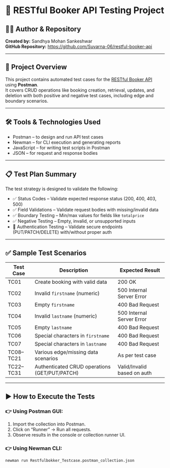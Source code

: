 # 📘 RESTful Booker API Testing Project

## 👩‍💻 Author & Repository  
**Created by:** Sandhya Mohan Sankeshwar  
**GitHub Repository:** https://github.com/Suvarna-06/restful-booker-api

---

## 📝 Project Overview  
This project contains automated test cases for the [RESTful Booker API](https://restful-booker.herokuapp.com/) using **Postman**.  
It covers CRUD operations like booking creation, retrieval, updates, and deletion with both positive and negative test cases, including edge and boundary scenarios.

---

## 🛠️ Tools & Technologies Used  
- Postman – to design and run API test cases  
- Newman – for CLI execution and generating reports  
- JavaScript – for writing test scripts in Postman  
- JSON – for request and response bodies  

---

## 📋 Test Plan Summary  
The test strategy is designed to validate the following:

- ✅ Status Codes – Validate expected response status (200, 400, 403, 500)  
- ✅ Field Validations – Validate request bodies with missing/invalid data  
- ✅ Boundary Testing – Min/max values for fields like `totalprice`  
- ✅ Negative Testing – Empty, invalid, or unsupported inputs  
- 🔐 Authentication Testing – Validate secure endpoints (PUT/PATCH/DELETE) with/without proper auth  

---

## ✅ Sample Test Scenarios  

| Test Case | Description | Expected Result |
|----------|-------------|-----------------|
| TC01 | Create booking with valid data | 200 OK |
| TC02 | Invalid `firstname` (numeric) | 500 Internal Server Error |
| TC03 | Empty `firstname` | 400 Bad Request |
| TC04 | Invalid `lastname` (numeric) | 500 Internal Server Error |
| TC05 | Empty `lastname` | 400 Bad Request |
| TC06 | Special characters in `firstname` | 400 Bad Request |
| TC07 | Special characters in `lastname` | 400 Bad Request |
| TC08–TC21 | Various edge/missing data scenarios | As per test case |
| TC22–TC31 | Authenticated CRUD operations (GET/PUT/PATCH) | Valid/Invalid based on auth |

---

## ▶️ How to Execute the Tests

### 👉 Using Postman GUI:
1. Import the collection into Postman.
2. Click on “Runner” → Run all requests.
3. Observe results in the console or collection runner UI.

### 👉 Using Newman CLI:
```bash
newman run Restfulbokker_Testcase.postman_collection.json
